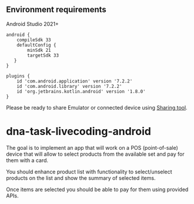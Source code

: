 ## Environment requirements

Android Studio 2021+

```
android {
    compileSdk 33
    defaultConfig {
        minSdk 21
        targetSdk 33
   }
}
```

```
plugins {
    id 'com.android.application' version '7.2.2' 
    id 'com.android.library' version '7.2.2'
    id 'org.jetbrains.kotlin.android' version '1.8.0' 
}
```

Please be ready to share Emulator or connected device using [Sharing tool](https://github.com/Genymobile/scrcpy).


# dna-task-livecoding-android


The goal is to implement an app that will work on a POS (point-of-sale) device that will allow to select products from the available set and pay for them with a card.

You should enhance product list with functionality to select/unselect products on the list and show the summary of selected items.

Once items are selected you should be able to pay for them using provided APIs.
